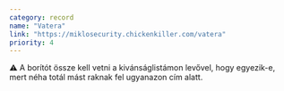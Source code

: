 ```yaml
---
category: record
name: "Vatera"
link: "https://miklosecurity.chickenkiller.com/vatera"
priority: 4
---
```

⚠️ A borítót össze kell vetni a kivánságlistámon levővel, hogy egyezik-e, mert néha totál mást raknak fel ugyanazon cím alatt.